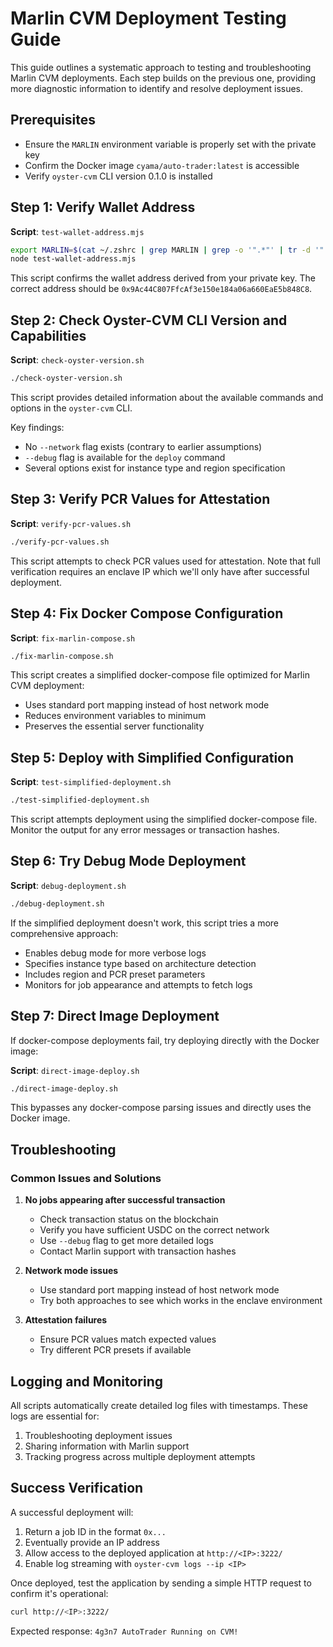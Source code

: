 # Marlin CVM Deployment Testing Guide

This guide outlines a systematic approach to testing and troubleshooting Marlin CVM deployments. Each step builds on the previous one, providing more diagnostic information to identify and resolve deployment issues.

## Prerequisites

- Ensure the `MARLIN` environment variable is properly set with the private key
- Confirm the Docker image `cyama/auto-trader:latest` is accessible
- Verify `oyster-cvm` CLI version 0.1.0 is installed

## Step 1: Verify Wallet Address

**Script**: `test-wallet-address.mjs`

```bash
export MARLIN=$(cat ~/.zshrc | grep MARLIN | grep -o '".*"' | tr -d '"')
node test-wallet-address.mjs
```

This script confirms the wallet address derived from your private key. The correct address should be `0x9Ac44C807FfcAf3e150e184a06a660EaE5b848C8`.

## Step 2: Check Oyster-CVM CLI Version and Capabilities

**Script**: `check-oyster-version.sh`

```bash
./check-oyster-version.sh
```

This script provides detailed information about the available commands and options in the `oyster-cvm` CLI.

Key findings:
- No `--network` flag exists (contrary to earlier assumptions)
- `--debug` flag is available for the `deploy` command
- Several options exist for instance type and region specification

## Step 3: Verify PCR Values for Attestation

**Script**: `verify-pcr-values.sh`

```bash
./verify-pcr-values.sh
```

This script attempts to check PCR values used for attestation. Note that full verification requires an enclave IP which we'll only have after successful deployment.

## Step 4: Fix Docker Compose Configuration

**Script**: `fix-marlin-compose.sh`

```bash
./fix-marlin-compose.sh
```

This script creates a simplified docker-compose file optimized for Marlin CVM deployment:
- Uses standard port mapping instead of host network mode
- Reduces environment variables to minimum
- Preserves the essential server functionality

## Step 5: Deploy with Simplified Configuration

**Script**: `test-simplified-deployment.sh`

```bash
./test-simplified-deployment.sh
```

This script attempts deployment using the simplified docker-compose file. Monitor the output for any error messages or transaction hashes.

## Step 6: Try Debug Mode Deployment

**Script**: `debug-deployment.sh`

```bash
./debug-deployment.sh
```

If the simplified deployment doesn't work, this script tries a more comprehensive approach:
- Enables debug mode for more verbose logs
- Specifies instance type based on architecture detection
- Includes region and PCR preset parameters
- Monitors for job appearance and attempts to fetch logs

## Step 7: Direct Image Deployment

If docker-compose deployments fail, try deploying directly with the Docker image:

**Script**: `direct-image-deploy.sh`

```bash
./direct-image-deploy.sh
```

This bypasses any docker-compose parsing issues and directly uses the Docker image.

## Troubleshooting

### Common Issues and Solutions

1. **No jobs appearing after successful transaction**
   - Check transaction status on the blockchain
   - Verify you have sufficient USDC on the correct network
   - Use `--debug` flag to get more detailed logs
   - Contact Marlin support with transaction hashes

2. **Network mode issues**
   - Use standard port mapping instead of host network mode
   - Try both approaches to see which works in the enclave environment

3. **Attestation failures**
   - Ensure PCR values match expected values
   - Try different PCR presets if available

## Logging and Monitoring

All scripts automatically create detailed log files with timestamps. These logs are essential for:

1. Troubleshooting deployment issues
2. Sharing information with Marlin support
3. Tracking progress across multiple deployment attempts

## Success Verification

A successful deployment will:

1. Return a job ID in the format `0x...`
2. Eventually provide an IP address
3. Allow access to the deployed application at `http://<IP>:3222/`
4. Enable log streaming with `oyster-cvm logs --ip <IP>`

Once deployed, test the application by sending a simple HTTP request to confirm it's operational:

```bash
curl http://<IP>:3222/
```

Expected response: `4g3n7 AutoTrader Running on CVM!` 